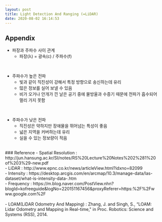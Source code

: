 ```yaml
---
layout: post
title: Light Detection And Ranging (=LiDAR)
date: 2020-08-02 16:14:53
---
```


##



## Appendix
- 파장과 주파수 사이 관계
  * 파장(&#955;) = 광속(c) / 주파수(f)

<br>

- 주파수가 높은 전파
  * 빛과 같이 직진성이 강해서 특정 방향으로 송신하는데 유리
  * 많은 정보를 실어 보낼 수 있음
  * 비가 오거나 안개가 낀 날은 공기 중에 물방울과 수증기 때문에 전파가 흡수되어 멀리 가지 못함

<br>

- 주파수가 낮은 전파
  * 직진성은 약하지만 장애물을 뛰어넘는 특성이 좋음
  * 넓은 지역을 커버하는데 유리
  * 실을 수 있는 정보량이 적음

<br>
### Reference
<Site>
- Spatial Resolution : http://jun.hansung.ac.kr/SI/notes/RS%20Lecture%20Notes%202%281%20of%203%29-new.pdf <br>
- LiDAR : http://www.epnc.co.kr/news/articleView.html?idxno=82099 <br>
- Intensity : https://desktop.arcgis.com/en/arcmap/10.3/manage-data/las-dataset/what-is-intensity-data-.htm <br>
- Frequency :  https://m.blog.naver.com/PostView.nhn?blogId=kofreeguide&logNo=220151167456&proxyReferer=https:%2F%2Fwww.google.com%2F <br>


<br>
<Paper>
- LOAM(LiDAR Odometry And Mapping) : Zhang, J. and Singh, S., “LOAM: Lidar Odometry and Mapping in Real-time," in Proc. Robotics: Science and Systems (RSS), 2014.
